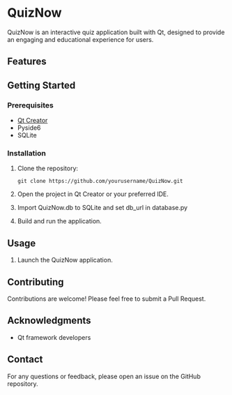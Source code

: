 # QuizNow

QuizNow is an interactive quiz application built with Qt, designed to provide an engaging and educational experience for users.

## Features


## Getting Started

### Prerequisites

- [Qt Creator](https://qt.io/)
- Pyside6 
- SQLite
### Installation

1. Clone the repository:
   ```
   git clone https://github.com/yourusername/QuizNow.git
   ```

2. Open the project in Qt Creator or your preferred IDE.

3. Import QuizNow.db to SQLite and set db_url in database.py
4. Build and run the application.

## Usage

1. Launch the QuizNow application.

## Contributing

Contributions are welcome! Please feel free to submit a Pull Request.

## Acknowledgments

- Qt framework developers

## Contact

For any questions or feedback, please open an issue on the GitHub repository.
